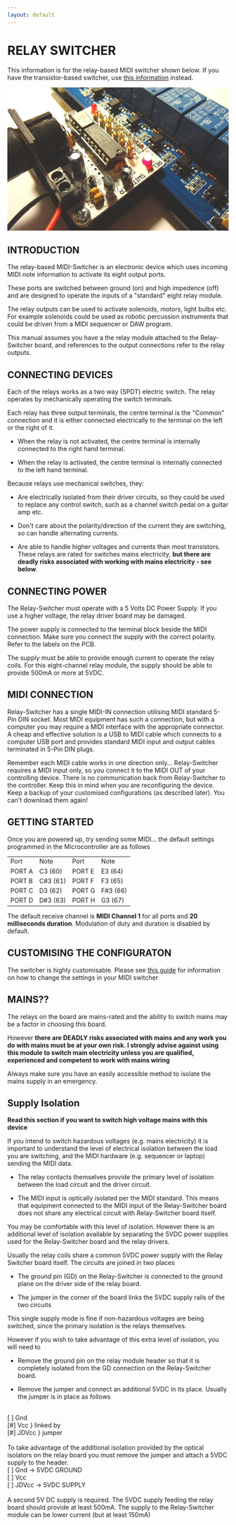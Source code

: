 ```yaml
---
layout: default
---
```


# RELAY SWITCHER

This information is for the relay-based MIDI switcher shown below. If you have the transistor-based switcher, use <a href="tmanual.html">this information</a> instead.

<img src="img/RSWITCHER.JPG">

## INTRODUCTION

The relay-based MIDI-Switcher is an electronic device which uses incoming MIDI note information to activate its eight output ports.

These ports are switched between ground (on) and high impedence (off) and are designed to operate the inputs of a "standard" eight relay module. 

The relay outputs can be used to activate solenoids, motors, light bulbs etc. For example solenoids could be used as robotic percussion instruments that could be driven from a MIDI sequencer or DAW program.

This manual assumes you have a the relay module attached to the Relay-Switcher board, and references to the output connections refer to the relay outputs.

## CONNECTING DEVICES

Each of the relays works as a two way (SPDT) electric switch. The relay operates by mechanically operating the switch terminals.

Each relay has three output terminals, the centre terminal is the "Common" connection and it is either connected electrically to the terminal on the left or the right of it.

- When the relay is not activated, the centre terminal is internally connected to the right hand terminal.

- When the relay is activated, the centre terminal is internally connected to the left hand terminal.

Because relays use mechanical switches, they:

- Are electrically isolated from their driver circuits, so they could be used to replace any control switch, such as a channel switch pedal on a guitar amp etc. 

- Don't care about the polarity/direction of the current they are switching, so can handle alternating currents.

- Are able to handle higher voltages and currents than most transistors. These relays are rated for switches mains electricity, **but there are deadly risks associated with working with mains electricity - see below**.

## CONNECTING POWER

The Relay-Switcher must operate with a 5 Volts DC Power Supply. If you use a higher voltage, the relay driver board may be damaged.

The power supply is connected to the terminal block beside the MIDI connection. Make sure you connect the supply with the correct polarity. Refer to the labels on the PCB.

The supply must be able to provide enough current to operate the relay coils. For this eight-channel relay module, the supply should be able to provide 500mA or more at 5VDC.


## MIDI CONNECTION

Relay-Switcher has a single MIDI-IN connection utilising MIDI standard 5-Pin DIN socket. Most MIDI equipment has such a connection, but with a computer you may require a MIDI interface with the appropriate connector. A cheap and effective solution is a USB to MIDI cable which connects to a computer USB port and provides standard MIDI input and output cables terminated in 5-Pin DIN plugs.

Remember each MIDI cable works in one direction only... Relay-Switcher requires a MIDI input only, so you connect it to the MIDI OUT of your controlling device. There is no communication back from Relay-Switcher to the controller. Keep this in mind when you are reconfiguring the device. Keep a backup of your customised configurations (as described later). You can't download them again!

## GETTING STARTED
Once you are powered up, try sending some MIDI... the default settings programmed in the Microcontroller are as follows

<table class="data">
<tr><td>Port</td><td>Note</td><td>Port</td><td>Note</td></tr>
<tr><td>PORT A</td><td>C3 (60)</td><td>PORT E</td><td>E3 (64)</td></tr>
<tr><td>PORT B</td><td>C#3 (61)</td><td>PORT F</td><td>F3 (65)</td></tr>
<tr><td>PORT C</td><td>D3 (62)</td><td>PORT G</td><td>F#3 (66)</td></tr>
<tr><td>PORT D</td><td>D#3 (63)</td><td>PORT H</td><td>G3 (67)</td></tr>
</table>

The default receive channel is **MIDI Channel 1** for all ports and **20 milliseconds duration**. Modulation of duty and duration is disabled by default.

## CUSTOMISING THE CONFIGURATON
The switcher is highly customisable. Please see <a href="config.html">this guide</a> for information on how to change the settings in your MIDI switcher

## MAINS??

The relays on the board are mains-rated and the ability to switch mains may be a factor in choosing this board.

However **there are DEADLY risks associated with mains and any work you do with mains must be at your own risk. I strongly advise against using this module to switch main electricity unless you are qualified, experienced and competent to work with mains wiring**

Always make sure you have an easily accessible method to isolate the mains supply in an emergency.

<a name="isolation">

## Supply Isolation

**Read this section if you want to switch high voltage mains with this device**

If you intend to switch hazardous voltages (e.g. mains electricity) it is important to understand the level of electrical isolation between the load you are switching, and the MIDI hardware (e.g. sequencer or laptop) sending the MIDI data. 

- The relay contacts themselves provide the primary level of isolation between the load circuit and the driver circuit.

- The MIDI input is optically isolated per the MIDI standard. This means that equipment connected to the MIDI input of the Relay-Switcher board does not share any electrical circuit with Relay-Switcher board itself.

You may be comfortable with this level of isolation. However there is an additional level of isolation available by separating the 5VDC power supplies used for the Relay-Switcher board and the relay drivers.

Usually the relay coils share a common 5VDC power supply with the Relay Switcher board itself. The circuits are joined in two places 

- The ground pin (GD) on the Relay-Switcher is connected to the ground plane on the driver side of the relay board.

- The jumper in the corner of the board links the 5VDC supply rails of the two circuits

This single supply mode is fine if non-hazardous voltages are being switched, since the primary isolation is the relays themselves.

However if you wish to take advantage of this extra level of isolation, you will need to 

- Remove the ground pin on the relay module header so that it is completely isolated from the GD connection on the Relay-Switcher board.

- Remove the jumper and connect an additional 5VDC in its place. Usually the jumper is in place as follows
<br>
[ ] Gnd<br>
[#] Vcc			} linked by<br>
[#] JDVcc		} jumper<br>
<br>
To take advantage of the additional isolation provided by the optical isolators on the relay board you must remove the jumper and attach a 5VDC supply to the header.
<br>
[ ] Gnd			-> 5VDC GROUND<br>
[ ] Vcc			<br>
[ ] JDVcc		-> 5VDC SUPPLY<br>
<br>
A second 5V DC supply is required. The 5VDC supply feeding the relay board should provide at least 500mA. The supply to the Relay-Switcher module can be lower current (but at least 150mA)
